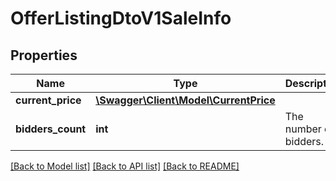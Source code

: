 # OfferListingDtoV1SaleInfo

## Properties
Name | Type | Description | Notes
------------ | ------------- | ------------- | -------------
**current_price** | [**\Swagger\Client\Model\CurrentPrice**](CurrentPrice.md) |  | [optional] 
**bidders_count** | **int** | The number of bidders. | [optional] 

[[Back to Model list]](../../README.md#documentation-for-models) [[Back to API list]](../../README.md#documentation-for-api-endpoints) [[Back to README]](../../README.md)

